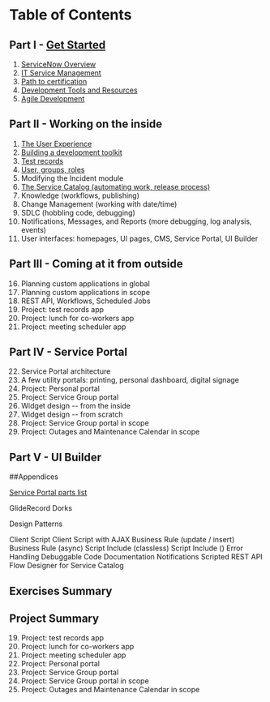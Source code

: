 # Table of Contents

## Part I - [Get Started](ch01_00.md)

1. [ServiceNow Overview](ch01_01.md)
2. [IT Service Management](ch01_02.md)
3. [Path to certification](ch01_03.md)
4. [Development Tools and Resources](ch01_04.md)
5. [Agile Development](ch01_05.md)

## Part II - Working on the inside

1. [The User Experience](ch02_01.md)
2. [Building a development toolkit](ch02_02.md)
3. [Test records](ch02_03.md)
4. [User, groups, roles](ch02_04.md)
5. Modifying the Incident module
6. [The Service Catalog (automating work, release process)](ch02_06.md)
7. Knowledge (workflows, publishing)
8. Change Management (working with date/time)
9. SDLC (hobbling code, debugging)
10. Notifications, Messages, and Reports (more debugging, log analysis, events)
11. User interfaces: homepages, UI pages, CMS, Service Portal, UI Builder 

## Part III - Coming at it from outside

16. Planning custom applications in global
17. Planning custom applications in scope
18. REST API, Workflows, Scheduled Jobs
19. Project: test records app
20. Project: lunch for co-workers app
21. Project: meeting scheduler app

## Part IV - Service Portal

22. Service Portal architecture
23. A few utility portals: printing, personal dashboard, digital signage
24. Project: Personal portal
25. Project: Service Group portal
26. Widget design -- from the inside
27. Widget design -- from scratch
28. Project: Service Group portal in scope
29. Project: Outages and Maintenance Calendar in scope

## Part V - UI Builder

##Appendices

[Service Portal parts list](app_01.md)

GlideRecord Dorks

Design Patterns

Client Script
Client Script with AJAX
Business Rule (update / insert)
Business Rule (async)
Script Include (classless)
Script Include ()
Error Handling
Debuggable Code
Documentation
Notifications
Scripted REST API
Flow Designer for Service Catalog


## Exercises Summary


## Project Summary

19. Project: test records app
20. Project: lunch for co-workers app
21. Project: meeting scheduler app
23. Project: Personal portal
24. Project: Service Group portal
27. Project: Service Group portal in scope
28. Project: Outages and Maintenance Calendar in scope